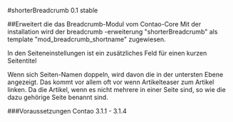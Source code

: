#shorterBreadcrumb 0.1 stable 

##Erweitert die das Breadcrumb-Modul vom Contao-Core
Mit der installation wird der breadcrumb -erweiterung "shorterBreadcrumb"
als template "mod_breadcrumb_shortname" zugewiesen.

In den Seiteneinstellungen ist ein zusätzliches Feld für einen kurzen Seitentitel

Wenn sich Seiten-Namen doppeln, wird davon die in der untersten Ebene angezeigt.
Das kommt vor allem oft vor wenn Artikelteaser zum Artikel linken. 
Da die Artikel, wenn es nicht mehrere in einer Seite sind, 
so wie die dazu gehörige Seite benannt sind.

###Voraussetzungen
Contao 3.1.1 - 3.1.4